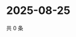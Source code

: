 # 2025-08-25

共 0 条

<!-- BEGIN ZHIHUVIDEO -->
<!-- 最后更新时间 Mon Aug 25 2025 18:13:26 GMT+0800 (China Standard Time) -->

<!-- END ZHIHUVIDEO -->
